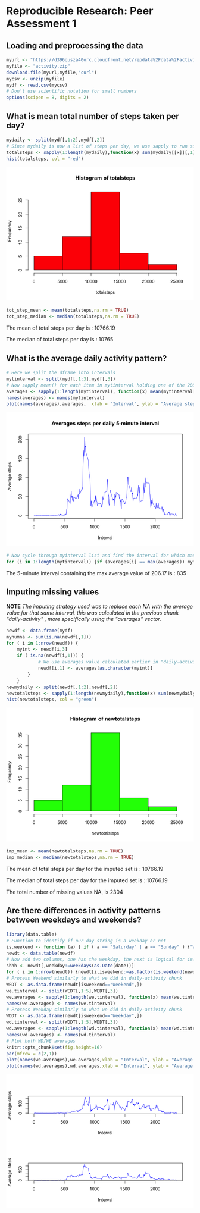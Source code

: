 # Reproducible Research: Peer Assessment 1


## Loading and preprocessing the data

```r
myurl <- "https://d396qusza40orc.cloudfront.net/repdata%2Fdata%2Factivity.zip"
myfile <- "activity.zip"
download.file(myurl,myfile,"curl")
mycsv <- unzip(myfile)
mydf <- read.csv(mycsv)
# Don't use scientific notation for small numbers
options(scipen = 8, digits = 2)
```


## What is mean total number of steps taken per day?

```r
mydaily <- split(mydf[,1:2],mydf[,2])
# Since mydaily is now a list of steps per day, we use sapply to run sum() all steps per list item or day 
totalsteps <- sapply(1:length(mydaily),function(x) sum(mydaily[[x]][,1]))
hist(totalsteps, col = "red")
```

![](PA1_template_files/figure-html/total-steps-perday-1.png) 

```r
tot_step_mean <- mean(totalsteps,na.rm = TRUE)
tot_step_median <- median(totalsteps,na.rm = TRUE)
```

The mean of total steps per day is : 10766.19 

The median of total steps per day is : 10765 

## What is the average daily activity pattern?

```r
# Here we split the dframe into intervals
mytinterval <- split(mydf[,1:3],mydf[,3])
# Now sapply mean() for each item in mytinterval holding one of the 288 daily intervals
averages <- sapply(1:length(mytinterval), function(x) mean(mytinterval[[x]][,1], na.rm = TRUE) )
names(averages) <- names(mytinterval)
plot(names(averages),averages,  xlab = "Interval", ylab = "Average steps", main = "Averages steps per daily 5-minute interval" , col = "blue" ,type ="l")
```

![](PA1_template_files/figure-html/daily-activity-1.png) 

```r
# Now cycle through myinterval list and find the interval for which max(averages) belongs
for (i in 1:length(mytinterval)) {if (averages[i] == max(averages)) mymax <- names(averages)[i] }
```

The 5-minute interval containing the max average value of 206.17 is :    835


## Imputing missing values

**NOTE** *The imputing strategy used was to replace each NA with the average value for that same interval, this was calculated in the previous chunk "daily-activity" , more specifically using the "averages" vector.*


```r
newdf <- data.frame(mydf)
mynumna <- sum(is.na(newdf[,1]))
for ( i in 1:nrow(newdf)) {
    myint <- newdf[i,3]
    if ( is.na(newdf[i,1])) {
            # We use averages value calculated earlier in "daily-activity" code chunk
            newdf[i,1] <- averages[as.character(myint)] 
        }
    }
newmydaily <- split(newdf[,1:2],newdf[,2])
newtotalsteps <- sapply(1:length(newmydaily),function(x) sum(newmydaily[[x]][,1]))
hist(newtotalsteps, col = "green")
```

![](PA1_template_files/figure-html/imputing-1.png) 

```r
imp_mean <- mean(newtotalsteps,na.rm = TRUE)
imp_median <- median(newtotalsteps,na.rm = TRUE)
```

The mean of total steps per day for the imputed set is : 10766.19 

The median of total steps per day for the imputed set is : 10766.19 

The total number of missing values NA, is 2304 

## Are there differences in activity patterns between weekdays and weekends?

```r
library(data.table)
# Function to identify if our day string is a weekday or not
is.weekend <- function (a) { if ( a == "Saturday" | a == "Sunday" ) {"Weekend"} else {"Weekday"}}
newdt <- data.table(newdf)
# Now add two columns, one has the weekday, the next is logical for isweekend
shhh <- newdt[,weekday:=weekdays(as.Date(date))]
for ( i in 1:nrow(newdt)) {newdt[i,isweekend:=as.factor(is.weekend(newdt[i,weekday]))] }
# Process Weekend similarly to what we did in daily-activity chunk  
WEDT <- as.data.frame(newdt[isweekend=="Weekend",])
we.tinterval <- split(WEDT[,1:5],WEDT[,3])
we.averages <- sapply(1:length(we.tinterval), function(x) mean(we.tinterval[[x]][,1], na.rm = TRUE ))
names(we.averages) <- names(we.tinterval)
# Process Weekday similarly to what we did in daily-activity chunk  
WDDT <- as.data.frame(newdt[isweekend=="Weekday",])
wd.tinterval <- split(WDDT[,1:5],WDDT[,3])
wd.averages <- sapply(1:length(wd.tinterval), function(x) mean(wd.tinterval[[x]][,1],na.rm = TRUE))
names(wd.averages) <- names(wd.tinterval)
# Plot both WD/WE averages 
knitr::opts_chunk$set(fig.height=16)
par(mfrow = c(2,1))
plot(names(we.averages),we.averages,xlab = "Interval", ylab = "Average steps", type ="l", col = "blue")
plot(names(wd.averages),wd.averages,xlab = "Interval", ylab = "Average steps", type ="l", col = "blue")
```

![](PA1_template_files/figure-html/weekday-weekend-1.png) 











